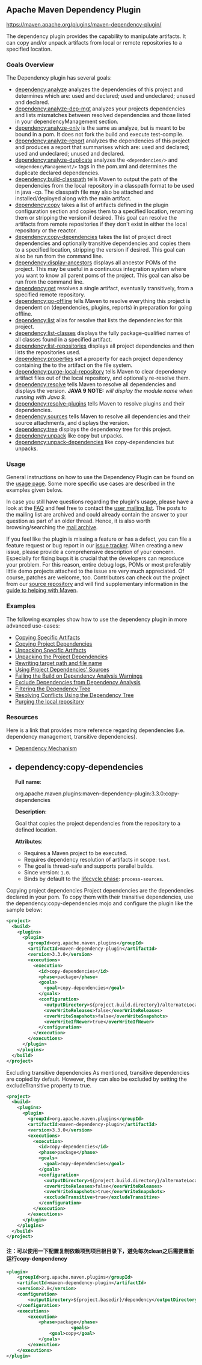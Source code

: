 ## Apache Maven Dependency Plugin

https://maven.apache.org/plugins/maven-dependency-plugin/

The dependency plugin provides the capability to manipulate artifacts. It can copy and/or unpack artifacts from local or remote repositories to a specified location.

### Goals Overview

The Dependency plugin has several goals:

- [dependency:analyze](https://maven.apache.org/plugins/maven-dependency-plugin/analyze-mojo.html) analyzes the dependencies of this project and determines which are: used and declared; used and undeclared; unused and declared.
- [dependency:analyze-dep-mgt](https://maven.apache.org/plugins/maven-dependency-plugin/analyze-dep-mgt-mojo.html) analyzes your projects dependencies and lists mismatches between resolved dependencies and those listed in your dependencyManagement section.
- [dependency:analyze-only](https://maven.apache.org/plugins/maven-dependency-plugin/analyze-only-mojo.html) is the same as analyze, but is meant to be bound in a pom. It does not fork the build and execute test-compile.
- [dependency:analyze-report](https://maven.apache.org/plugins/maven-dependency-plugin/analyze-report-mojo.html) analyzes the dependencies of this project and produces a report that summarises which are: used and declared; used and undeclared; unused and declared.
- [dependency:analyze-duplicate](https://maven.apache.org/plugins/maven-dependency-plugin/analyze-duplicate-mojo.html) analyzes the `<dependencies/>` and `<dependencyManagement/>` tags in the pom.xml and determines the duplicate declared dependencies.
- [dependency:build-classpath](https://maven.apache.org/plugins/maven-dependency-plugin/build-classpath-mojo.html) tells Maven to output the path of the dependencies from the local repository in a classpath format to be used in java -cp. The classpath file may also be attached and installed/deployed along with the main artifact.
- [dependency:copy](https://maven.apache.org/plugins/maven-dependency-plugin/copy-mojo.html) takes a list of artifacts defined in the plugin configuration section and copies them to a specified location, renaming them or stripping the version if desired. This goal can resolve the artifacts from remote repositories if they don't exist in either the local repository or the reactor.
- [dependency:copy-dependencies](https://maven.apache.org/plugins/maven-dependency-plugin/copy-dependencies-mojo.html) takes the list of project direct dependencies and optionally transitive dependencies and copies them to a specified location, stripping the version if desired. This goal can also be run from the command line.
- [dependency:display-ancestors](https://maven.apache.org/plugins/maven-dependency-plugin/display-ancestors-mojo.html) displays all ancestor POMs of the project. This may be useful in a continuous integration system where you want to know all parent poms of the project. This goal can also be run from the command line.
- [dependency:get](https://maven.apache.org/plugins/maven-dependency-plugin/get-mojo.html) resolves a single artifact, eventually transitively, from a specified remote repository.
- [dependency:go-offline](https://maven.apache.org/plugins/maven-dependency-plugin/go-offline-mojo.html) tells Maven to resolve everything this project is dependent on (dependencies, plugins, reports) in preparation for going offline.
- [dependency:list](https://maven.apache.org/plugins/maven-dependency-plugin/list-mojo.html) alias for resolve that lists the dependencies for this project.
- [dependency:list-classes](https://maven.apache.org/plugins/maven-dependency-plugin/list-classes-mojo.html) displays the fully package-qualified names of all classes found in a specified artifact.
- [dependency:list-repositories](https://maven.apache.org/plugins/maven-dependency-plugin/list-repositories-mojo.html) displays all project dependencies and then lists the repositories used.
- [dependency:properties](https://maven.apache.org/plugins/maven-dependency-plugin/properties-mojo.html) set a property for each project dependency containing the to the artifact on the file system.
- [dependency:purge-local-repository](https://maven.apache.org/plugins/maven-dependency-plugin/purge-local-repository-mojo.html) tells Maven to clear dependency artifact files out of the local repository, and optionally re-resolve them.
- [dependency:resolve](https://maven.apache.org/plugins/maven-dependency-plugin/resolve-mojo.html) tells Maven to resolve all dependencies and displays the version. **JAVA 9 NOTE:** *will display the module name when running with Java 9.*
- [dependency:resolve-plugins](https://maven.apache.org/plugins/maven-dependency-plugin/resolve-plugins-mojo.html) tells Maven to resolve plugins and their dependencies.
- [dependency:sources](https://maven.apache.org/plugins/maven-dependency-plugin/sources-mojo.html) tells Maven to resolve all dependencies and their source attachments, and displays the version.
- [dependency:tree](https://maven.apache.org/plugins/maven-dependency-plugin/tree-mojo.html) displays the dependency tree for this project.
- [dependency:unpack](https://maven.apache.org/plugins/maven-dependency-plugin/unpack-mojo.html) like copy but unpacks.
- [dependency:unpack-dependencies](https://maven.apache.org/plugins/maven-dependency-plugin/unpack-dependencies-mojo.html) like copy-dependencies but unpacks.

### Usage

General instructions on how to use the Dependency Plugin can be found on the [usage page](https://maven.apache.org/plugins/maven-dependency-plugin/usage.html). Some more specific use cases are described in the examples given below.

In case you still have questions regarding the plugin's usage, please have a look at the [FAQ](https://maven.apache.org/plugins/maven-dependency-plugin/faq.html) and feel free to contact the [user mailing list](https://maven.apache.org/plugins/maven-dependency-plugin/mailing-lists.html). The posts to the mailing list are archived and could already contain the answer to your question as part of an older thread. Hence, it is also worth browsing/searching the [mail archive](https://maven.apache.org/plugins/maven-dependency-plugin/mailing-lists.html).

If you feel like the plugin is missing a feature or has a defect, you can file a feature request or bug report in our [issue tracker](https://maven.apache.org/plugins/maven-dependency-plugin/issue-management.html). When creating a new issue, please provide a comprehensive description of your concern. Especially for fixing bugs it is crucial that the developers can reproduce your problem. For this reason, entire debug logs, POMs or most preferably little demo projects attached to the issue are very much appreciated. Of course, patches are welcome, too. Contributors can check out the project from our [source repository](https://maven.apache.org/plugins/maven-dependency-plugin/scm.html) and will find supplementary information in the [guide to helping with Maven](http://maven.apache.org/guides/development/guide-helping.html).

### Examples

The following examples show how to use the dependency plugin in more advanced use-cases:

- [Copying Specific Artifacts](https://maven.apache.org/plugins/maven-dependency-plugin/examples/copying-artifacts.html)
- [Copying Project Dependencies](https://maven.apache.org/plugins/maven-dependency-plugin/examples/copying-project-dependencies.html)
- [Unpacking Specific Artifacts](https://maven.apache.org/plugins/maven-dependency-plugin/examples/unpacking-artifacts.html)
- [Unpacking the Project Dependencies](https://maven.apache.org/plugins/maven-dependency-plugin/examples/unpacking-project-dependencies.html)
- [Rewriting target path and file name](https://maven.apache.org/plugins/maven-dependency-plugin/examples/unpacking-filemapper.html)
- [Using Project Dependencies' Sources](https://maven.apache.org/plugins/maven-dependency-plugin/examples/using-dependencies-sources.html)
- [Failing the Build on Dependency Analysis Warnings](https://maven.apache.org/plugins/maven-dependency-plugin/examples/failing-the-build-on-dependency-analysis-warnings.html)
- [Exclude Dependencies from Dependency Analysis](https://maven.apache.org/plugins/maven-dependency-plugin/examples/exclude-dependencies-from-dependency-analysis.html)
- [Filtering the Dependency Tree](https://maven.apache.org/plugins/maven-dependency-plugin/examples/filtering-the-dependency-tree.html)
- [Resolving Conflicts Using the Dependency Tree](https://maven.apache.org/plugins/maven-dependency-plugin/examples/resolving-conflicts-using-the-dependency-tree.html)
- [Purging the local repository](https://maven.apache.org/plugins/maven-dependency-plugin/examples/purging-local-repository.html)

### Resources

Here is a link that provides more reference regarding dependencies (i.e. dependency management, transitive dependencies).

- [Dependency Mechanism](https://maven.apache.org/guides/introduction/introduction-to-dependency-mechanism.html)

- ## dependency:copy-dependencies

  **Full name**:

  org.apache.maven.plugins:maven-dependency-plugin:3.3.0:copy-dependencies

  **Description**:

  Goal that copies the project dependencies from the repository to a defined location.

  **Attributes**:

  - Requires a Maven project to be executed.
  - Requires dependency resolution of artifacts in scope: `test`.
  - The goal is thread-safe and supports parallel builds.
  - Since version: `1.0`.
  - Binds by default to the [lifecycle phase](http://maven.apache.org/ref/current/maven-core/lifecycles.html): `process-sources`.

  


Copying project dependencies
Project dependencies are the dependencies declared in your pom. To copy them with their transitive dependencies, use the dependency:copy-dependencies mojo and configure the plugin like the sample below:

```xml
<project>
  <build>
    <plugins>
      <plugin>
        <groupId>org.apache.maven.plugins</groupId>
        <artifactId>maven-dependency-plugin</artifactId>
        <version>3.3.0</version>
        <executions>
          <execution>
            <id>copy-dependencies</id>
            <phase>package</phase>
            <goals>
              <goal>copy-dependencies</goal>
            </goals>
            <configuration>
              <outputDirectory>${project.build.directory}/alternateLocation</outputDirectory>
              <overWriteReleases>false</overWriteReleases>
              <overWriteSnapshots>false</overWriteSnapshots>
              <overWriteIfNewer>true</overWriteIfNewer>
            </configuration>
          </execution>
        </executions>
      </plugin>
    </plugins>
  </build>
</project>

```

Excluding transitive dependencies
As mentioned, transitive dependencies are copied by default. However, they can also be excluded by setting the excludeTransitive property to true.

```xml
<project>
  <build>
    <plugins>
      <plugin>
        <groupId>org.apache.maven.plugins</groupId>
        <artifactId>maven-dependency-plugin</artifactId>
        <version>3.3.0</version>
        <executions>
          <execution>
            <id>copy-dependencies</id>
            <phase>package</phase>
            <goals>
              <goal>copy-dependencies</goal>
            </goals>
            <configuration>
              <outputDirectory>${project.build.directory}/alternateLocation</outputDirectory>
              <overWriteReleases>false</overWriteReleases>
              <overWriteSnapshots>true</overWriteSnapshots>
              <excludeTransitive>true</excludeTransitive>
            </configuration>
          </execution>
        </executions>
      </plugin>
    </plugins>
  </build>
</project>
```

#### 注：可以使用一下配置复制依赖项到项目根目录下，避免每次clean之后需要重新运行copy-denpendency

```xml
<plugin>
    <groupId>org.apache.maven.plugins</groupId>
    <artifactId>maven-dependency-plugin</artifactId>
    <version>2.8</version>
    <configuration>
        <outputDirectory>${project.basedir}/dependency</outputDirectory>
    </configuration>
    <executions>
        <execution>
            <phase>package</phase>
                        <goals>
                <goal>copy</goal>
            </goals>
        </execution>
    </executions>
</plugin>
```

## 